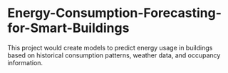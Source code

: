 # Energy-Consumption-Forecasting-for-Smart-Buildings
This project would create models to predict energy usage in buildings based on historical consumption patterns, weather data, and occupancy information.
